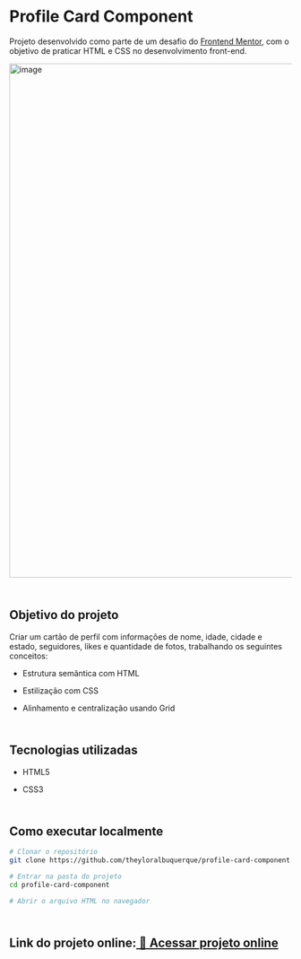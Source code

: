 # Profile Card Component

Projeto desenvolvido como parte de um desafio do [Frontend Mentor](https://www.frontendmentor.io/challenges/profile-card-component-cfArpWshJ), com o objetivo de praticar HTML e CSS no desenvolvimento front-end.

<img width="1919" height="917" alt="image" src="https://github.com/user-attachments/assets/add029d3-0ba2-449e-9857-e82f42a6cfb9" />

## <br>Objetivo do projeto</br>
Criar um cartão de perfil com informações de nome, idade, cidade e estado, seguidores, likes e quantidade de fotos, trabalhando os seguintes conceitos:

- Estrutura semântica com HTML

- Estilização com CSS

- Alinhamento e centralização usando Grid

## <br>Tecnologias utilizadas</br>

- HTML5

- CSS3
## <br>Como executar localmente</br>
```bash
# Clonar o repositório
git clone https://github.com/theyloralbuquerque/profile-card-component.git

# Entrar na pasta do projeto
cd profile-card-component

# Abrir o arquivo HTML no navegador
```

## <br>Link do projeto online:[ 🔗 Acessar projeto online](https://profile-card-component-wine-eight.vercel.app/)</br>
